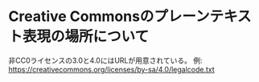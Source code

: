 # Creative Commonsのプレーンテキスト表現の場所について
非CC0ライセンスの3.0と4.0にはURLが用意されている。
例: https://creativecommons.org/licenses/by-sa/4.0/legalcode.txt
